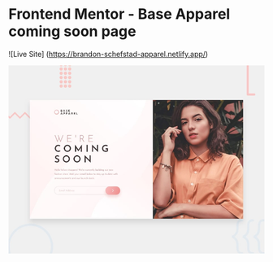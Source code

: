 # Frontend Mentor - Base Apparel coming soon page
![Live Site] (https://brandon-schefstad-apparel.netlify.app/)

![Design preview for the Base Apparel coming soon page coding challenge](./design/desktop-preview.jpg)
